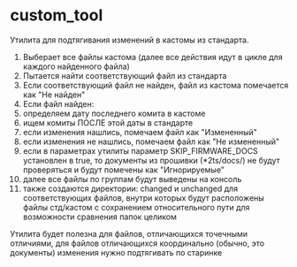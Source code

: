 # custom_tool
Утилита для подтягивания изменений в кастомы из стандарта.

1. Выберает все файлы кастома (далее все действия идут в цикле для каждого найденного файла)
2. Пытается найти соответствующий файл из стандарта
3. Если соответствующий файл не найден, файл из кастома помечается как "Не найден" 
4. Если файл найден:
5. определяем дату последнего комита в кастоме
6. ищем комиты ПОСЛЕ этой даты в стандарте
7. если изменения нашлись, помечаем файл как "Измененный"
8. если изменения не нашлись, помечаем файл как "Не измененный"
9. если в параметрах утилиты параметр SKIP_FIRMWARE_DOCS установлен в true, то документы из прошивки (*2ts/docs/) не будут проверяться и будут помечены как "Игнорируемые"
10. далее все файлы по группам будут выведены на консоль 
11. также создаются директории: changed и unchanged для соответствующих файлов, внутри которых будут расположены файлы стд/кастом с сохранением относительного пути для возможности сравнения папок целиком

Утилита будет полезна для файлов, отличающихся точечными отличиями, для файлов отличающихся координально (обычно, это документы) изменения нужно подтягивать по старинке